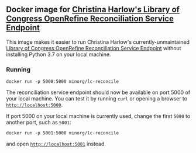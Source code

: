 ## Docker image for [Christina Harlow's Library of Congress OpenRefine Reconciliation Service Endpoint](https://github.com/cmharlow/lc-reconcile)

This image makes it easier to run Christina Harlow's currently-unmaintained [Library of Congress OpenRefine Reconciliation Service Endpoint](https://github.com/cmharlow/lc-reconcile) without installing Python 3.7 on your local machine.

### Running

    docker run -p 5000:5000 minorg/lc-reconcile

The reconciliation service endpoint should now be available on port 5000 of your local machine. You can test it by running `curl` or opening a browser to [`http://localhost:5000`](http://localhost:5000).

If port 5000 on your local machine is currently used, change the first `5000` to another port, such as `5001`:

    docker run -p 5001:5000 minorg/lc-reconcile

and open [`http://localhost:5001`](http://localhost:5001) instead.